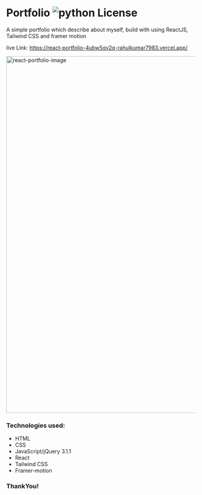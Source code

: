 # Portfolio ![python License](https://img.shields.io/badge/MADE%20WITH-ReactJS-blue.svg)

A simple portfolio which describe about myself, build with using ReactJS, Tailwind CSS and framer motion

live Link: https://react-portfolio-4ubw5qv2q-rahulkumar7983.vercel.app/

<img width="947" alt="react-portfolio-image" src="https://user-images.githubusercontent.com/120224923/224770229-1c7979e7-160b-45f5-867f-4d6c1e9bf70e.png">

### Technologies used:
* HTML
* CSS
* JavaScript/jQuery 3.1.1
* React
* Tailwind CSS
* Framer-motion

### ThankYou!
